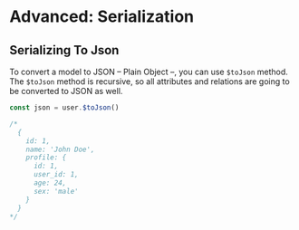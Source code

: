 # Advanced: Serialization

## Serializing To Json

To convert a model to JSON – Plain Object –, you can use `$toJson` method. The `$toJson` method is recursive, so all attributes and relations are going to be converted to JSON as well.

```js
const json = user.$toJson()

/*
  {
    id: 1,
    name: 'John Doe',
    profile: {
      id: 1,
      user_id: 1,
      age: 24,
      sex: 'male'
    }
  }
*/
```
